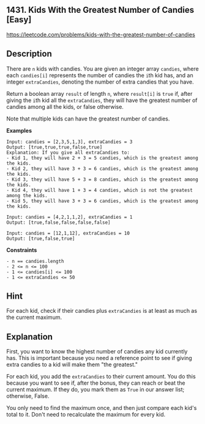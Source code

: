 ## 1431. Kids With the Greatest Number of Candies [Easy]

https://leetcode.com/problems/kids-with-the-greatest-number-of-candies

## Description
There are `n` kids with candies. You are given an integer array `candies`, where each `candies[i]` represents the number of candies the `i`th kid has, and an integer `extraCandies`, denoting the number of extra candies that you have.

Return a boolean array `result` of length `n`, where `result[i]` is `true` if, after giving the `i`th kid all the `extraCandies`, they will have the greatest number of candies among all the kids, or false otherwise.

Note that multiple kids can have the greatest number of candies.

**Examples**

```text
Input: candies = [2,3,5,1,3], extraCandies = 3
Output: [true,true,true,false,true]
Explanation: If you give all extraCandies to:
- Kid 1, they will have 2 + 3 = 5 candies, which is the greatest among the kids.
- Kid 2, they will have 3 + 3 = 6 candies, which is the greatest among the kids.
- Kid 3, they will have 5 + 3 = 8 candies, which is the greatest among the kids.
- Kid 4, they will have 1 + 3 = 4 candies, which is not the greatest among the kids.
- Kid 5, they will have 3 + 3 = 6 candies, which is the greatest among the kids.

Input: candies = [4,2,1,1,2], extraCandies = 1
Output: [true,false,false,false,false]

Input: candies = [12,1,12], extraCandies = 10
Output: [true,false,true]
```

**Constraints**

```text
- n == candies.length
- 2 <= n <= 100
- 1 <= candies[i] <= 100
- 1 <= extraCandies <= 50
```

## Hint
For each kid, check if their candies plus `extraCandies` is at least as much as the current maximum.

## Explanation
First, you want to know the highest number of candies any kid currently has. This is important because you need a reference point to see if giving extra candies to a kid will make them "the greatest."

For each kid, you add the `extraCandies` to their current amount. You do this because you want to see if, after the bonus, they can reach or beat the current maximum. If they do, you mark them as `True` in our answer list; otherwise, False.

You only need to find the maximum once, and then just compare each kid's total to it. Don't need to recalculate the maximum for every kid. 